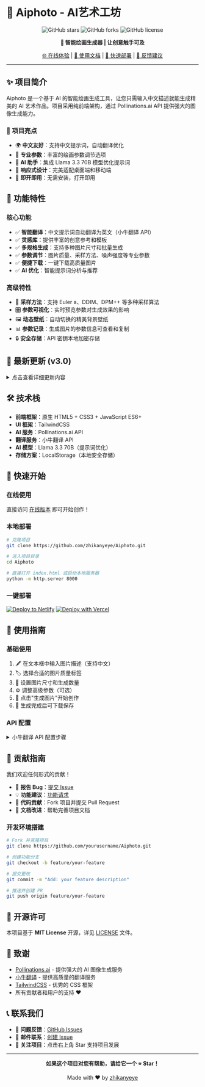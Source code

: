 # 🎨 Aiphoto - AI艺术工坊

<div align="center">

![GitHub stars](https://img.shields.io/github/stars/zhikanyeye/Aiphoto?style=for-the-badge)
![GitHub forks](https://img.shields.io/github/forks/zhikanyeye/Aiphoto?style=for-the-badge)
![GitHub license](https://img.shields.io/github/license/zhikanyeye/Aiphoto?style=for-the-badge)

**🤖 智能绘画生成器 | 让创意触手可及**

[🌐 在线体验](https://qiyimg.3d.tc/Aiphoto/) | [📖 使用文档](#使用方法) | [🚀 快速部署](#项目部署) | [💬 反馈建议](https://github.com/zhikanyeye/Aiphoto/issues)

</div>

---

## ✨ 项目简介

Aiphoto 是一个基于 AI 的智能绘画生成工具，让您只需输入中文描述就能生成精美的 AI 艺术作品。项目采用纯前端架构，通过 Pollinations.ai API 提供强大的图像生成能力。

### 🎯 项目亮点

- 🌍 **中文友好**：支持中文提示词，自动翻译优化
- 🎨 **专业参数**：丰富的绘画参数调节选项
- 🤖 **AI 助手**：集成 Llama 3.3 70B 模型优化提示词
- 📱 **响应式设计**：完美适配桌面端和移动端
- 🚀 **即开即用**：无需安装，打开即用

## 🚀 功能特性

### 核心功能
- ✅ **智能翻译**：中文提示词自动翻译为英文（小牛翻译 API）
- ✅ **灵感库**：提供丰富的创意参考和模板
- ✅ **多规格生成**：支持多种图片尺寸和批量生成
- ✅ **参数调节**：图片质量、采样方法、噪声强度等专业参数
- ✅ **便捷下载**：一键下载高质量图片
- ✅ **AI 优化**：智能提示词分析与推荐

### 高级特性
- 🎨 **采样方法**：支持 Euler a、DDIM、DPM++ 等多种采样算法
- 🎛️ **参数可视化**：实时预览参数对生成效果的影响
- 🖼️ **动态壁纸**：自动切换的精美背景壁纸
- 📊 **参数记录**：生成图片的参数信息可查看和复制
- 🔒 **安全存储**：API 密钥本地加密存储

## 📱 最新更新 (v3.0)

<details>
<summary>点击查看详细更新内容</summary>

### 界面体验升级
- 🎨 统一浅色主题设计，提升视觉一致性
- 🌟 圆角设计语言，现代化界面美学
- ✨ 模糊玻璃切换动画，流畅交互体验

### 功能增强
- 🤖 AI 提示词优化功能升级，采用 Llama 3.3 70B 模型
- 🎛️ 新增专业绘画参数：采样方法、噪声强度、风格强度
- 📋 参数帮助系统，每个选项都有详细说明
- 💾 改进的图片下载命名格式

### 技术优化
- 📱 移动端下载体验优化
- 🖼️ 自适应壁纸系统，PC/移动端分别适配
- 🔧 API 设置界面优化，更好的用户体验

</details>

## 🛠️ 技术栈

- **前端框架**：原生 HTML5 + CSS3 + JavaScript ES6+
- **UI 框架**：TailwindCSS
- **AI 服务**：Pollinations.ai API
- **翻译服务**：小牛翻译 API
- **AI 模型**：Llama 3.3 70B（提示词优化）
- **存储方案**：LocalStorage（本地安全存储）

## 🚀 快速开始

### 在线使用
直接访问 [在线版本](https://qiyimg.3d.tc/Aiphoto/) 即可开始创作！

### 本地部署

```bash
# 克隆项目
git clone https://github.com/zhikanyeye/Aiphoto.git

# 进入项目目录
cd Aiphoto

# 直接打开 index.html 或启动本地服务器
python -m http.server 8000
```

### 一键部署

[![Deploy to Netlify](https://www.netlify.com/img/deploy/button.svg)](https://app.netlify.com/start/deploy?repository=https://github.com/zhikanyeye/Aiphoto)
[![Deploy with Vercel](https://vercel.com/button)](https://vercel.com/new/clone?repository-url=https://github.com/zhikanyeye/Aiphoto)

## 📖 使用指南

### 基础使用
1. 🖋️ 在文本框中输入图片描述（支持中文）
2. 🏷️ 选择合适的图片质量标签
3. 📐 设置图片尺寸和生成数量
4. ⚙️ 调整高级参数（可选）
5. 🎨 点击"生成图片"开始创作
6. 💾 生成完成后可下载保存

### API 配置

<details>
<summary>小牛翻译 API 配置步骤</summary>

1. 访问 [小牛翻译开发者平台](https://niutrans.com/) 注册并申请 API
2. 点击应用左上角 "⚙️ API设置"
3. 输入 API 密钥并保存
4. 密钥将安全存储在浏览器本地，不会上传服务器

**安全说明**：所有 API 密钥均采用本地加密存储，保障您的数据安全。

</details>

## 🤝 贡献指南

我们欢迎任何形式的贡献！

- 🐛 **报告 Bug**：[提交 Issue](https://github.com/zhikanyeye/Aiphoto/issues/new?template=bug_report.md)
- 💡 **功能建议**：[功能请求](https://github.com/zhikanyeye/Aiphoto/issues/new?template=feature_request.md)
- 🔧 **代码贡献**：Fork 项目并提交 Pull Request
- 📖 **文档改进**：帮助完善项目文档

### 开发环境搭建

```bash
# Fork 并克隆项目
git clone https://github.com/yourusername/Aiphoto.git

# 创建功能分支
git checkout -b feature/your-feature

# 提交更改
git commit -m "Add: your feature description"

# 推送并创建 PR
git push origin feature/your-feature
```

## 📄 开源许可

本项目基于 **MIT License** 开源，详见 [LICENSE](LICENSE) 文件。

## 🙏 致谢

- [Pollinations.ai](https://pollinations.ai/) - 提供强大的 AI 图像生成服务
- [小牛翻译](https://niutrans.com/) - 提供高质量的翻译服务
- [TailwindCSS](https://tailwindcss.com/) - 优秀的 CSS 框架
- 所有贡献者和用户的支持 ❤️

## 📞 联系我们

- 💬 **问题反馈**：[GitHub Issues](https://github.com/zhikanyeye/Aiphoto/issues)
- 📧 **邮件联系**：[创建 Issue](https://github.com/zhikanyeye/Aiphoto/issues/new)
- 🌟 **关注项目**：点击右上角 Star 支持项目发展

---

<div align="center">

**如果这个项目对您有帮助，请给它一个 ⭐ Star！**

Made with ❤️ by [zhikanyeye](https://github.com/zhikanyeye)

</div>
